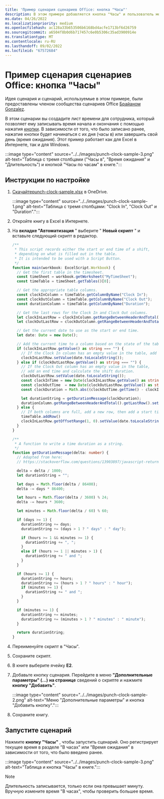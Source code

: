 ```yaml
---
title: 'Пример сценария сценариев Office: кнопка "Часы"'
description: В этом примере добавляется кнопка "Часы" и пользователь может выполнять тактовую синхронизацию с использованием текущего времени.
ms.date: 04/26/2022
ms.localizationpriority: medium
ms.openlocfilehash: ac128a33b653506b6168bd4acfe1713bf6d26759
ms.sourcegitcommit: a6504f8b0d6b717457c6e0b5306c35ad3900914e
ms.translationtype: MT
ms.contentlocale: ru-RU
ms.lasthandoff: 09/02/2022
ms.locfileid: "67572684"
---
```

# <a name="office-scripts-sample-scenario-punch-clock-button"></a>Пример сценария сценариев Office: кнопка "Часы"

Идея сценария и сценарий, используемые в этом примере, были предоставлены членом сообщества сценариев Office [Брайаном Gonzalez](https://github.com/b-gonzalez).

В этом сценарии вы создадите лист времени для сотрудника, который позволяет ему записывать время начала и окончания с помощью нажатия [кнопки](../../develop/script-buttons.md). В зависимости от того, что было записано ранее, нажатие кнопки будет начинаться с их дня (часы в) или завершить свой день (время ожидания). Этот пример работает как для Excel в Интернете, так и для Windows.

:::image type="content" source="../../images/punch-clock-sample-3.png" alt-text="Таблица с тремя столбцами (&quot;Часы в&quot;, &quot;Время ожидания&quot; и &quot;Длительность&quot;) и кнопкой &quot;Часы по часам&quot; в книге.":::

## <a name="setup-instructions"></a>Инструкции по настройке

1. [ Скачайтеpunch-clock-sample.xlsx](punch-clock-sample.xlsx) в OneDrive.

    :::image type="content" source="../../images/punch-clock-sample-1.png" alt-text="Таблица с тремя столбцами: &quot;Clock In&quot;, &quot;Clock Out&quot; и &quot;Duration&quot;.":::

1. Откройте книгу в Excel в Интернете.

1. На **вкладке "Автоматизация** " выберите " **Новый скрипт** " и вставьте следующий скрипт в редактор.

    ```typescript
    /**
     * This script records either the start or end time of a shift, 
     * depending on what is filled out in the table. 
     * It is intended to be used with a Script Button.
     */
    function main(workbook: ExcelScript.Workbook) {
      // Get the first table in the timesheet.
      const timeSheet = workbook.getWorksheet("MyTimeSheet");
      const timeTable = timeSheet.getTables()[0];
    
      // Get the appropriate table columns.
      const clockInColumn = timeTable.getColumnByName("Clock In");
      const clockOutColumn = timeTable.getColumnByName("Clock Out");
      const durationColumn = timeTable.getColumnByName("Duration");
    
      // Get the last rows for the Clock In and Clock Out columns.
      let clockInLastRow = clockInColumn.getRangeBetweenHeaderAndTotal().getLastRow();
      let clockOutLastRow = clockOutColumn.getRangeBetweenHeaderAndTotal().getLastRow();
    
      // Get the current date to use as the start or end time.
      let date: Date = new Date();
    
      // Add the current time to a column based on the state of the table.
      if (clockInLastRow.getValue() as string === "") {
        // If the Clock In column has an empty value in the table, add a start time.
        clockInLastRow.setValue(date.toLocaleString());
      } else if (clockOutLastRow.getValue() as string === "") {
        // If the Clock Out column has an empty value in the table, 
        // add an end time and calculate the shift duration.
        clockOutLastRow.setValue(date.toLocaleString());
        const clockInTime = new Date(clockInLastRow.getValue() as string);
        const clockOutTime  = new Date(clockOutLastRow.getValue() as string);
        const clockDuration = Math.abs((clockOutTime.getTime() - clockInTime.getTime()));
    
        let durationString = getDurationMessage(clockDuration);
        durationColumn.getRangeBetweenHeaderAndTotal().getLastRow().setValue(durationString);
      } else {
        // If both columns are full, add a new row, then add a start time.
        timeTable.addRow()
        clockInLastRow.getOffsetRange(1, 0).setValue(date.toLocaleString());
      }
    }
    
    /**
     * A function to write a time duration as a string.
     */
    function getDurationMessage(delta: number) {
      // Adapted from here:
      // https://stackoverflow.com/questions/13903897/javascript-return-number-of-days-hours-minutes-seconds-between-two-dates
    
      delta = delta / 1000;
      let durationString = "";
    
      let days = Math.floor(delta / 86400);
      delta -= days * 86400;
    
      let hours = Math.floor(delta / 3600) % 24;
      delta -= hours * 3600;
    
      let minutes = Math.floor(delta / 60) % 60;
    
      if (days >= 1) {
        durationString += days;
        durationString += (days > 1 ? " days" : " day");
    
        if (hours >= 1 && minutes >= 1) {
          durationString += ", ";
        }
        else if (hours >= 1 || minutes > 1) {
          durationString += " and ";
        }
      }
    
      if (hours >= 1) {
        durationString += hours;
        durationString += (hours > 1 ? " hours" : " hour");
        if (minutes >= 1) {
          durationString += " and ";
        }
      }
    
      if (minutes >= 1) {
        durationString += minutes;
        durationString += (minutes > 1 ? " minutes" : " minute");
      }
    
      return durationString;
    }
    ```

1. Переименуйте скрипт в "Часы".

1. Сохраните скрипт.

1. В книге выберите ячейку **E2**.

1. Добавьте кнопку сценария. Перейдите в меню **"Дополнительные параметры" (...)** **на странице** сведений о скрипте и нажмите **кнопку "Добавить"**.

    :::image type="content" source="../../images/punch-clock-sample-2.png" alt-text="Меню &quot;Дополнительные параметры&quot; и кнопка &quot;Добавить кнопку&quot;.":::

1. Сохраните книгу.

## <a name="run-the-script"></a>Запустите сценарий

Нажмите **кнопку "Часы"** , чтобы запустить сценарий. Оно регистрирует текущее время в разделе "В часах" или "Время ожидания" в зависимости от того, что было введено ранее.

:::image type="content" source="../../images/punch-clock-sample-3.png" alt-text="Таблица и кнопка &quot;Часы&quot; в книге.":::

> [!NOTE]
> Длительность записывается, только если она превышает минуту. Вручную измените время "В часах", чтобы проверить большее время.
